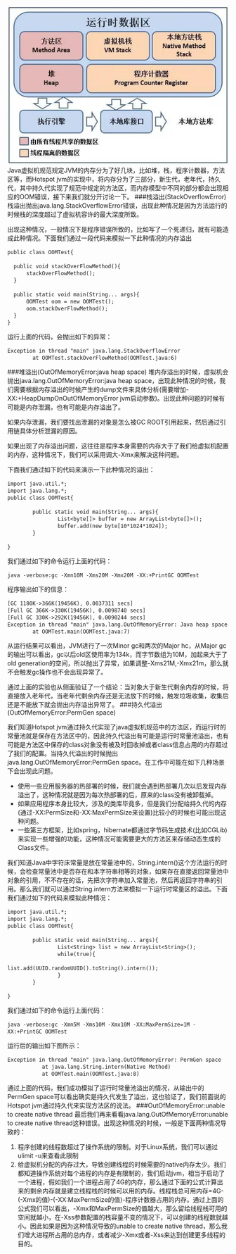 ![avatar](picture/Java常见内存溢出异常分析/1.jpg)
Java虚拟机规范规定JVM的内存分为了好几块，比如堆，栈，程序计数器，方法区等，而Hotspot jvm的实现中，将内存分为了三部分，新生代，老年代，持久代，其中持久代实现了规范中规定的方法区，而内存模型中不同的部分都会出现相应的OOM错误，接下来我们就分开讨论一下。
###栈溢出(StackOverflowError)
栈溢出抛出java.lang.StackOverflowError错误，出现此种情况是因为方法运行的时候栈的深度超过了虚拟机容许的最大深度所致。

出现这种情况，一般情况下是程序错误所致的，比如写了一个死递归，就有可能造成此种情况。下面我们通过一段代码来模拟一下此种情况的内存溢出
```
public class OOMTest{

  public void stackOverFlowMethod(){
      stackOverFlowMethod();
  }

  public static void main(String... args){
      OOMTest oom = new OOMTest();
      oom.stackOverFlowMethod();
  }
}
```
运行上面的代码，会抛出如下的异常：
```
Exception in thread "main" java.lang.StackOverflowError
        at OOMTest.stackOverFlowMethod(OOMTest.java:6)
```
###堆溢出(OutOfMemoryError:java heap space)
堆内存溢出的时候，虚拟机会抛出java.lang.OutOfMemoryError:java heap space，出现此种情况的时候，我们需要根据内存溢出的时候产生的dump文件来具体分析(需要增加-XX:+HeapDumpOnOutOfMemoryError jvm启动参数)。出现此种问题的时候有可能是内存泄漏，也有可能是内存溢出了。

如果内存泄漏，我们要找出泄漏的对象是怎么被GC ROOT引用起来，然后通过引用链具体分析泄漏的原因。

如果出现了内存溢出问题，这往往是程序本身需要的内存大于了我们给虚拟机配置的内存，这种情况下，我们可以采用调大-Xmx来解决这种问题。

下面我们通过如下的代码来演示一下此种情况的溢出：
```
import java.util.*;
import java.lang.*;
public class OOMTest{

        public static void main(String... args){
                List<byte[]> buffer = new ArrayList<byte[]>();
                buffer.add(new byte[10*1024*1024]);
        }

}
```
我们通过如下的命令运行上面的代码：
```
java -verbose:gc -Xmn10M -Xms20M -Xmx20M -XX:+PrintGC OOMTest
```
程序输出如下的信息：
```
[GC 1180K->366K(19456K), 0.0037311 secs]
[Full GC 366K->330K(19456K), 0.0098740 secs]
[Full GC 330K->292K(19456K), 0.0090244 secs]
Exception in thread "main" java.lang.OutOfMemoryError: Java heap space
        at OOMTest.main(OOMTest.java:7)
```
从运行结果可以看出，JVM进行了一次Minor gc和两次的Major hc，从Major gc的输出可以看出，gc以后old区使用率为134k，而字节数组为10M，加起来大于了old generation的空间，所以抛出了异常，如果调整-Xms21M,-Xmx21m，那么就不会触发gc操作也不会出现异常了。

通过上面的实验也从侧面验证了一个结论：当对象大于新生代剩余内存的时候，将直接放入老年代，当老年代剩余内存还是无法放下的时候，触发垃圾收集，收集后还是不能放下就会抛出内存溢出异常了。
###持久代溢出(OutOfMemoryError:PermGen space)

我们知道Hotspot jvm通过持久代实现了java虚拟机规范中的方法区，而运行时的常量池就是保存在方法区中的，因此持久代溢出有可能是运行时常量池溢出，也有可能是方法区中保存的class对象没有被及时回收掉或者class信息占用的内存超过了我们的配置。当持久代溢出的时候抛出java.lang.OutOfMemoryError:PermGen space。在工作中可能在如下几种场景下会出现此问题。

- 使用一些应用服务器的热部署的时候，我们就会遇到热部署几次以后发现内存溢出了，这种情况就是因为每次热部署的后，原来的class没有被卸载掉。
- 如果应用程序本身比较大，涉及的类库毕竟多，但是我们分配给持久代的内存(通过-XX:PermSize和-XX:MaxPermSize来设置)比较小的时候也可能出现这种问题。
- 一些第三方框架，比如spring，hibernate都通过字节码生成技术(比如CGLib)来实现一些增强的功能，这种情况可能需要更大的方法区来存储动态生成的Class文件。

我们知道Java中字符床常量是放在常量池中的，String.intern()这个方法运行的时候，会检查常量池中是否存在和本字符串相等的对象，如果存在直接返回常量池中对象的引用，不不存在的话，先把次字符串加入常量池，然后再返回字符串的引用。那么我们就可以通过String.intern方法来模拟一下运行时常量区的溢出。下面我们通过如下的代码来模拟此种情况：
```
import java.util.*;
import java.lang.*;
public class OOMTest{

        public static void main(String... args){
                List<String> list = new ArrayList<String>();
                while(true){
                        list.add(UUID.randomUUID().toString().intern());
                }
        }

}
```
我们通过如下的命令运行上面代码：
```
java -verbose:gc -Xmn5M -Xms10M -Xmx10M -XX:MaxPermSize=1M -XX:+PrintGC OOMTest
```
运行后的输出如下图所示：
```
Exception in thread "main" java.lang.OutOfMemoryError: PermGen space
           at java.lang.String.intern(Native Method)
           at OOMTest.main(OOMTest.java:8)
```
通过上面的代码，我们成功模拟了运行时常量池溢出的情况，从输出中的PermGen space可以看出确实是持久代发生了溢出，这也验证了，我们前面说的Hotspot jvm通过持久代来实现方法区的说法。
###OutOfMemoryError:unable to create native thread
最后我们再来看看java.lang.OutOfMemoryError:unable to create native thread这种错误。出现这种情况的时候，一般是下面两种情况导致的：
1. 程序创建的线程数超过了操作系统的限制。对于Linux系统，我们可以通过ulimit -u来查看此限制
2. 给虚拟机分配的内存过大，导致创建线程的时候需要的native内存太少。我们都知道操作系统对每个进程的内存是有限制的，我们启动jvm，相当于启动了一个进程，假如我们一个进程占用了4G的内存，那么通过下面的公式计算出来的剩余内存就是建立线程栈的时候可以用的内存。线程栈总可用内存=4G-(-Xmx的值)-(-XX:MaxPermSize的值)-程序计数器占用的内存。通过上面的公式我们可以看出，-Xmx和MaxPermSize的值越大，那么留给线程栈可用的空间就越小，在-Xss参数配置的栈容量不变的情况下，可以创建的线程数就越小。因此如果是因为这种情况导致的unable to create native thread，那么我们增大进程所占用的总内存，或者减少-Xmx或者-Xss来达到创建更多线程的目的。